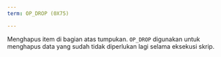 ```yaml
---
term: OP_DROP (0X75)

---
```

Menghapus item di bagian atas tumpukan. `OP_DROP` digunakan untuk menghapus data yang sudah tidak diperlukan lagi selama eksekusi skrip.